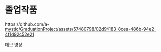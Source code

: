 # 졸업작품

https://github.com/a-mystic/GraduationProject/assets/57480798/02d94183-8cea-486b-94e2-4f1d92c52e21

데모 영상

